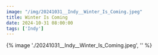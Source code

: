 ```yaml
---
image: "/img/20241031__Indy__Winter_Is_Coming.jpeg"
title: Winter Is Coming 
date: 2024-10-31 08:00:00
tags: ['Indy']
---
```

{% image './20241031__Indy__Winter_Is_Coming.jpeg', '' %}